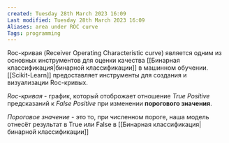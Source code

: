 ```yaml
---
created: Tuesday 28th March 2023 16:09
Last modified: Tuesday 28th March 2023 16:09
Aliases: area under ROC curve
Tags: programming
---
```


Roc-кривая (Receiver Operating Characteristic curve) является одним из основных инструментов для оценки качества [[Бинарная классификация|бинарной классификации]] в машинном обучении. [[Scikit-Learn]] предоставляет инструменты для создания и визуализации Roc-кривых.

*Roc-кривая* - график, который отоброжает отношение *True Positive* предсказаний к *False Positive* при изменении **порогового значения**.




*Пороговое значение* - это то, при численном пороге, наша модель отнесёт результат в True или False в [[Бинарная классификация|бинарной классификации]]

